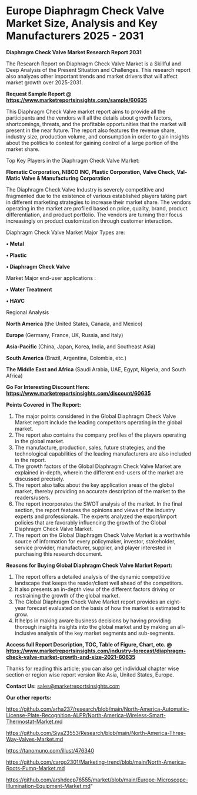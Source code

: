  # Europe Diaphragm Check Valve Market Size, Analysis and Key Manufacturers 2025 - 2031

<strong>Diaphragm Check Valve Market Research Report 2031</strong>

The Research Report on Diaphragm Check Valve Market is a Skillful and Deep Analysis of the Present Situation and Challenges. This research report also analyzes other important trends and market drivers that will affect market growth over 2025-2031.

<strong>Request Sample Report @ <a href=https://www.marketreportsinsights.com/sample/60635>https://www.marketreportsinsights.com/sample/60635</a></strong>

This Diaphragm Check Valve market report aims to provide all the participants and the vendors will all the details about growth factors, shortcomings, threats, and the profitable opportunities that the market will present in the near future. The report also features the revenue share, industry size, production volume, and consumption in order to gain insights about the politics to contest for gaining control of a large portion of the market share.

Top Key Players in the Diaphragm Check Valve Market:

<strong>Flomatic Corporation, NIBCO INC, Plastic Corporation, Valve Check, Val-Matic Valve & Manufacturing Corporation</strong>

The Diaphragm Check Valve Industry is severely competitive and fragmented due to the existence of various established players taking part in different marketing strategies to increase their market share. The vendors operating in the market are profiled based on price, quality, brand, product differentiation, and product portfolio. The vendors are turning their focus increasingly on product customization through customer interaction.

Diaphragm Check Valve Market Major Types are:

<strong>• Metal

• Plastic

• Diaphragm Check Valve</strong>

Market Major end-user applications :

<strong>• Water Treatment

• HAVC</strong>

Regional Analysis

</u><strong><b>North America</b></strong> (the United States, Canada, and Mexico)

<strong><b>Europe </b></strong>(Germany, France, UK, Russia, and Italy)

<strong><b>Asia-Pacific</b></strong> (China, Japan, Korea, India, and Southeast Asia)

<strong><b>South America</b></strong> (Brazil, Argentina, Colombia, etc.)

<strong><b>The Middle East and Africa</b></strong> (Saudi Arabia, UAE, Egypt, Nigeria, and South Africa)

<strong>Go For Interesting Discount Here: <a href=https://www.marketreportsinsights.com/discount/60635>https://www.marketreportsinsights.com/discount/60635</a></strong>

<strong>Points Covered in The Report:</strong>
<ol>
  <li>The major points considered in the Global Diaphragm Check Valve Market report include the leading competitors operating in the global market.</li>
  <li>The report also contains the company profiles of the players operating in the global market.</li>
  <li>The manufacture, production, sales, future strategies, and the technological capabilities of the leading manufacturers are also included in the report.</li>
  <li>The growth factors of the Global Diaphragm Check Valve Market are explained in-depth, wherein the different end-users of the market are discussed precisely.</li>
  <li>The report also talks about the key application areas of the global market, thereby providing an accurate description of the market to the readers/users.</li>
  <li>The report incorporates the SWOT analysis of the market. In the final section, the report features the opinions and views of the industry experts and professionals. The experts analyzed the export/import policies that are favorably influencing the growth of the Global Diaphragm Check Valve Market.</li>
  <li>The report on the Global Diaphragm Check Valve Market is a worthwhile source of information for every policymaker, investor, stakeholder, service provider, manufacturer, supplier, and player interested in purchasing this research document.</li>
</ol>
<strong>Reasons for Buying Global Diaphragm Check Valve Market Report:</strong>

<ol>
  <li>The report offers a detailed analysis of the dynamic competitive landscape that keeps the reader/client well ahead of the competitors.</li>
  <li>It also presents an in-depth view of the different factors driving or restraining the growth of the global market.</li>
  <li>The Global Diaphragm Check Valve Market report provides an eight-year forecast evaluated on the basis of how the market is estimated to grow.</li>
  <li>It helps in making aware business decisions by having providing thorough insights insights into the global market and by making an all-inclusive analysis of the key market segments and sub-segments.</li>
</ol>
<strong>Access full Report Description, TOC, Table of Figure, Chart, etc. @ <a href=https://www.marketreportsinsights.com/industry-forecast/diaphragm-check-valve-market-growth-and-size-2021-60635>https://www.marketreportsinsights.com/industry-forecast/diaphragm-check-valve-market-growth-and-size-2021-60635</a></strong>


Thanks for reading this article; you can also get individual chapter wise section or region wise report version like Asia, United States, Europe.

<strong>Contact Us:</strong>
sales@marketreportsinsights.com

<strong>Our other reports:</strong>

<a href=https://github.com/arha237/research/blob/main/North-America-Automatic-License-Plate-Recognition-ALPR/North-America-Wireless-Smart-Thermostat-Market.md>https://github.com/arha237/research/blob/main/North-America-Automatic-License-Plate-Recognition-ALPR/North-America-Wireless-Smart-Thermostat-Market.md</a>

<a href=https://github.com/Siya23553/Research/blob/main/North-America-Three-Way-Valves-Market.md>https://github.com/Siya23553/Research/blob/main/North-America-Three-Way-Valves-Market.md</a>

<a href=https://tanomuno.com/illust/476340>https://tanomuno.com/illust/476340</a>

<a href=https://github.com/cargo2301/Marketing-trend/blob/main/North-America-Roots-Pump-Market.md>https://github.com/cargo2301/Marketing-trend/blob/main/North-America-Roots-Pump-Market.md</a>

<a href=https://github.com/arshdeep76555/market/blob/main/Europe-Microscope-Illumination-Equipment-Market.md>https://github.com/arshdeep76555/market/blob/main/Europe-Microscope-Illumination-Equipment-Market.md</a>"
